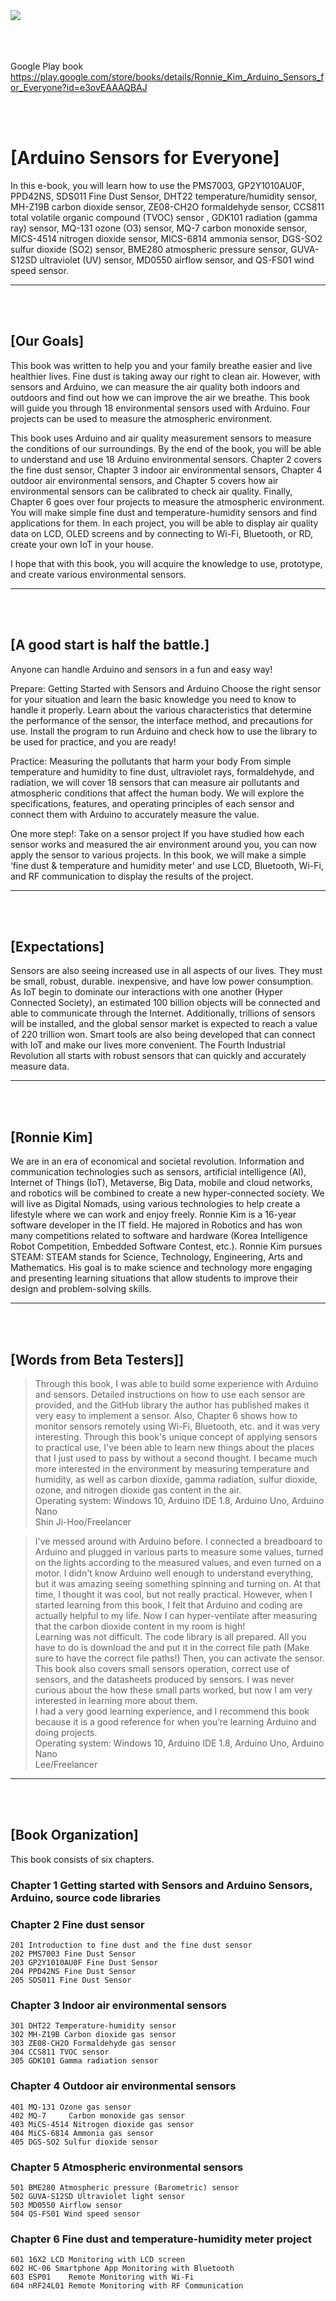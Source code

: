  <img src="https://github.com/steamedu123/arduinosensor-en/blob/main/Image_Arduino%20Sensors%20for%20Everyone/Arduino-Sensors-for-Everyone-51.jpg">  

 <br><br>  
Google Play book 
https://play.google.com/store/books/details/Ronnie_Kim_Arduino_Sensors_for_Everyone?id=e3ovEAAAQBAJ
 
 <br><br>  

 # [Arduino Sensors for Everyone]
  In this e-book, you will learn how to use the PMS7003, GP2Y1010AU0F, PPD42NS, SDS011 Fine Dust Sensor, DHT22 temperature/humidity sensor, MH-Z19B carbon dioxide sensor, ZE08-CH2O formaldehyde sensor, CCS811 total volatile organic compound (TVOC) sensor , GDK101 radiation (gamma ray) sensor, MQ-131 ozone (O3) sensor, MQ-7 carbon monoxide sensor, MICS-4514 nitrogen dioxide sensor, MICS-6814 ammonia sensor, DGS-SO2 sulfur dioxide (SO2) sensor, BME280 atmospheric pressure sensor, GUVA-S12SD ultraviolet (UV) sensor, MD0550 airflow sensor, and QS-FS01 wind speed sensor.
  ___   
 <br><br>  
 
   
  ## [Our Goals]
  This book was written to help you and your family breathe easier and live healthier lives.
  Fine dust is taking away our right to clean air. However, with sensors and Arduino, we can measure the air quality both indoors and outdoors and find out how we can improve the air we breathe. This book will guide you through 18 environmental sensors used with Arduino.  Four projects can be used to measure the atmospheric environment.
  
  This book uses Arduino and air quality measurement sensors to measure the conditions of our surroundings. By the end of the book, you will be able to understand and use 18 Arduino environmental sensors. Chapter 2 covers the fine dust sensor, Chapter 3 indoor air environmental sensors, Chapter 4 outdoor air environmental sensors, and Chapter 5 covers how air environmental sensors can be calibrated to check air quality. Finally, Chapter 6 goes over four projects to measure the atmospheric environment. You will make simple fine dust and temperature-humidity sensors and find applications for them. In each project, you will be able to display air quality data on LCD, OLED screens and by connecting to Wi-Fi, Bluetooth, or RD, create your own IoT in your house.  
  
  I hope that with this book, you will acquire the knowledge to use, prototype, and create various environmental sensors.
___   
 <br><br>  
   
  
  ## [A good start is half the battle.]
  Anyone can handle Arduino and sensors in a fun and easy way!
  
  Prepare: Getting Started with Sensors and Arduino
  Choose the right sensor for your situation and learn the basic knowledge you need to know to handle it properly. Learn about the various characteristics that determine the performance of the sensor, the interface method, and precautions for use. Install the program to run Arduino and check how to use the library to be used for practice, and you are ready!
  
  Practice: Measuring the pollutants that harm your body
  From simple temperature and humidity to fine dust, ultraviolet rays, formaldehyde, and radiation, we will cover 18 sensors that can measure air pollutants and atmospheric conditions that affect the human body. We will explore the specifications, features, and operating principles of each sensor and connect them with Arduino to accurately measure the value.
  
  One more step!: Take on a sensor project
  If you have studied how each sensor works and measured the air environment around you, you can now apply the sensor to various projects. In this book, we will make a simple ‘fine dust & temperature and humidity meter' and use LCD, Bluetooth, Wi-Fi, and RF communication to display the results of the project.
 ___   
 <br><br>  
  
  ## [Expectations]
  Sensors are also seeing increased use in all aspects of our lives. They must be small, robust, durable. inexpensive, and have low power consumption.
  As IoT begin to dominate our interactions with one another (Hyper Connected Society), an estimated 100 billion objects will be connected and able to communicate through the Internet. Additionally, trillions of sensors will be installed, and the global sensor market is expected to reach a value of 220 trillion won. Smart tools are also being developed that can connect with IoT and make our lives more convenient. The Fourth Industrial Revolution all starts with robust sensors that can quickly and accurately measure data.
___   
 <br><br>  
    
  ## [Ronnie Kim]
  We are in an era of economical and societal revolution. Information and communication technologies such as sensors, artificial intelligence (AI), Internet of Things (IoT), Metaverse, Big Data, mobile and cloud networks, and robotics will be combined to create a new hyper-connected society. We will live as Digital Nomads, using various technologies to help create a lifestyle where we can work and enjoy freely.
  Ronnie Kim is a 16-year software developer in the IT field. He majored in Robotics and has won many competitions related to software and hardware (Korea Intelligence Robot Competition, Embedded Software Contest, etc.). Ronnie Kim pursues STEAM: STEAM stands for Science, Technology, Engineering, Arts and Mathematics. His goal is to make science and technology more engaging and presenting learning situations that allow students to improve their design and problem-solving skills.
  ___   
 <br><br>  
 
 
 ## [Words from Beta Testers]]
> Through this book, I was able to build some experience with Arduino and sensors. Detailed instructions on how to use each sensor are provided, and the GitHub library the author has published makes it very easy to implement a sensor. Also, Chapter 6 shows how to monitor sensors remotely using Wi-Fi, Bluetooth, etc. and it was very interesting. Through this book's unique concept of applying sensors to practical use, I've been able to learn new things about the places that I just used to pass by without a second thought. I became much more interested in the environment by measuring temperature and humidity, as well as carbon dioxide, gamma radiation, sulfur dioxide, ozone, and nitrogen dioxide gas content in the air.  
Operating system: Windows 10, Arduino IDE 1.8, Arduino Uno, Arduino Nano  
Shin Ji-Hoo/Freelancer 

> I've messed around with Arduino before. I connected a breadboard to Arduino and plugged in various parts to measure some values, turned on the lights according to the measured values, and even turned on a motor. I didn't know Arduino well enough to understand everything, but it was amazing seeing something spinning and turning on. At that time, I thought it was cool, but not really practical. However, when I started learning from this book, I felt that Arduino and coding are actually helpful to my life. Now I can hyper-ventilate after measuring that the carbon dioxide content in my room is high!  
Learning was not difficult. The code library is all prepared. All you have to do is download the and put it in the correct file path (Make sure to have the correct file paths!) Then, you can activate the sensor. This book also covers small sensors operation, correct use of sensors, and the datasheets produced by sensors. I was never curious about the how these small parts worked, but now I am very interested in learning more about them.  
I had a very good learning experience, and I recommend this book because it is a good reference for when you’re learning Arduino and doing projects.  
Operating system: Windows 10, Arduino IDE 1.8, Arduino Uno, Arduino Nano  
Lee/Freelancer  


 ___   
 <br><br>  
 
  ## [Book Organization]
  This book consists of six chapters. 
  
  ### Chapter 1 Getting started with Sensors and Arduino Sensors, Arduino, source code libraries
  
  ### Chapter 2 Fine dust sensor 
  	201 Introduction to fine dust and the fine dust sensor
  	202 PMS7003 Fine Dust Sensor
  	203 GP2Y1010AU0F Fine Dust Sensor
  	204 PPD42NS Fine Dust Sensor
  	205 SDS011 Fine Dust Sensor
  
  ### Chapter 3 Indoor air environmental sensors
  	301 DHT22 Temperature-humidity sensor
  	302 MH-Z19B Carbon dioxide gas sensor
  	303 ZE08-CH2O Formaldehyde gas sensor
  	304 CCS811 TVOC sensor
  	305 GDK101 Gamma radiation sensor
  
  ### Chapter 4 Outdoor air environmental sensors
  	401 MQ-131 Ozone gas sensor
  	402 MQ-7	 Carbon monoxide gas sensor
  	403 MiCS-4514 Nitrogen dioxide gas sensor
  	404 MiCS-6814 Ammonia gas sensor
  	405 DGS-SO2 Sulfur dioxide sensor
  
  ### Chapter 5 Atmospheric environmental sensors
  	501 BME280 Atmospheric pressure (Barometric) sensor
  	502 GUVA-S12SD Ultraviolet light sensor
  	503 MD0550 Airflow sensor
  	504 QS-FS01 Wind speed sensor
  
  ### Chapter 6 Fine dust and temperature-humidity meter project	
  	601 16X2 LCD Monitoring with LCD screen
  	602 HC-06 Smartphone App Monitoring with Bluetooth
  	603 ESP01	 Remote Monitoring with Wi-Fi
  	604 nRF24L01 Remote Monitoring with RF Communication
  

